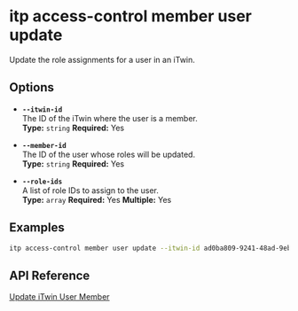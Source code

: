 # itp access-control member user update

Update the role assignments for a user in an iTwin.

## Options

- **`--itwin-id`**  
  The ID of the iTwin where the user is a member.  
  **Type:** `string` **Required:** Yes

- **`--member-id`**  
  The ID of the user whose roles will be updated.  
  **Type:** `string` **Required:** Yes

- **`--role-ids`**  
  A list of role IDs to assign to the user.  
  **Type:** `array` **Required:** Yes **Multiple:** Yes

## Examples

```bash
itp access-control member user update --itwin-id ad0ba809-9241-48ad-9eb0-c8038c1a1d51 --member-id user1-id --role-ids role1-id --role-ids role2-id
```

## API Reference

[Update iTwin User Member](https://developer.bentley.com/apis/access-control-v2/operations/update-itwin-user-member/)
